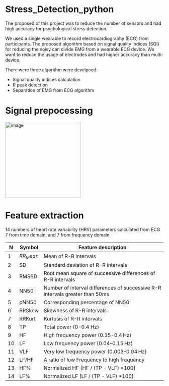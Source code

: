 # Stress_Detection_python
The proposed of this project was to reduce the number of sensors and had high accuracy for psychological stress detection.

We used a single wearable to record electrocardiography (ECG) from participants. The proposed algorithm based on signal quality indices (SQI) for reducing the noisy can divide EMG from a wearable ECG device. We want to reduce the usage of electrodes and had higher accuracy than multi-device.

There were three algorithm were develpoed:
* Signal quality indices calculation
* R peak detection
* Separation of EMG from ECG algorithm


# Signal prepocessing
<img width="240" alt="image" src="https://user-images.githubusercontent.com/25921591/222178747-9e10052f-998a-466b-9828-b80f6e1e419a.png">

# Feature extraction
14 numbers of heart rate variability (HRV) parameters calculated from ECG
7 from time domain, and 7 from frequency domain

| N  | Symbol | Feature description |
|  ----  | ----  | ---- |
| 1 | $RR_Mean$ | Mean of R-R intervals|
| 2 | SD | Standard deviation of R-R intervals |
| 3 | RMSSD | Root mean square of successive differences of R-R intervals |
| 4 | NN50 | Number of interval differences of successive R-R intervals greater than 50ms |
| 5 | pNN50 | Corresponding percentage of NN50 |
| 6 | RRSkew | Skewness of R-R intervals |
| 7 | RRKurt | Kurtosis of R-R intervals |
| 8 | TP | Total power (0-0.4 Hz) |
| 9 | HF | High frequency power (0.15-0.4 Hz) |
| 10 | LF | Low frequency power (0.04–0.15 Hz) |
| 11 | VLF | Very low frequency power (0.003–0.04 Hz) |
| 12 | LF/HF | A ratio of low Frequency to high frequency |
| 13 | HF% | Normalized HF [HF / (TP - VLF) *100] |
| 14 | LF% | Normalized LF [LF / (TP - VLF) *100] |

